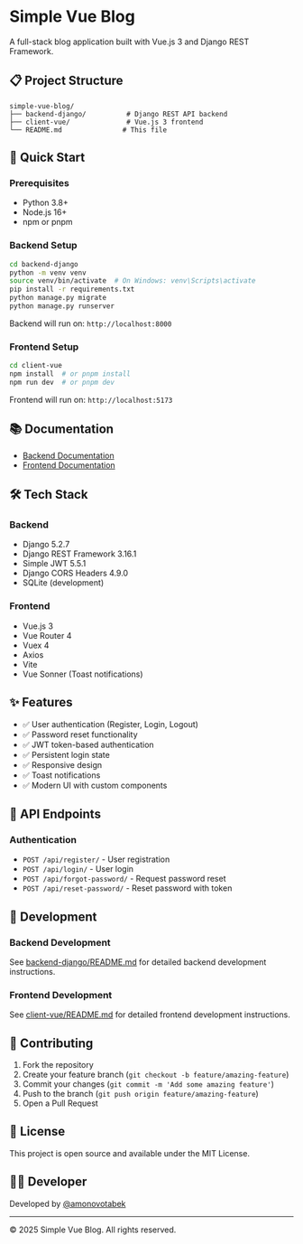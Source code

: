 # Simple Vue Blog

A full-stack blog application built with Vue.js 3 and Django REST Framework.

## 📋 Project Structure

```
simple-vue-blog/
├── backend-django/          # Django REST API backend
├── client-vue/              # Vue.js 3 frontend
└── README.md               # This file
```

## 🚀 Quick Start

### Prerequisites

- Python 3.8+
- Node.js 16+
- npm or pnpm

### Backend Setup

```bash
cd backend-django
python -m venv venv
source venv/bin/activate  # On Windows: venv\Scripts\activate
pip install -r requirements.txt
python manage.py migrate
python manage.py runserver
```

Backend will run on: `http://localhost:8000`

### Frontend Setup

```bash
cd client-vue
npm install  # or pnpm install
npm run dev  # or pnpm dev
```

Frontend will run on: `http://localhost:5173`

## 📚 Documentation

- [Backend Documentation](./backend-django/README.md)
- [Frontend Documentation](./client-vue/README.md)

## 🛠️ Tech Stack

### Backend
- Django 5.2.7
- Django REST Framework 3.16.1
- Simple JWT 5.5.1
- Django CORS Headers 4.9.0
- SQLite (development)

### Frontend
- Vue.js 3
- Vue Router 4
- Vuex 4
- Axios
- Vite
- Vue Sonner (Toast notifications)

## ✨ Features

- ✅ User authentication (Register, Login, Logout)
- ✅ Password reset functionality
- ✅ JWT token-based authentication
- ✅ Persistent login state
- ✅ Responsive design
- ✅ Toast notifications
- ✅ Modern UI with custom components

## 🔐 API Endpoints

### Authentication
- `POST /api/register/` - User registration
- `POST /api/login/` - User login
- `POST /api/forgot-password/` - Request password reset
- `POST /api/reset-password/` - Reset password with token

## 📝 Development

### Backend Development
See [backend-django/README.md](./backend-django/README.md) for detailed backend development instructions.

### Frontend Development
See [client-vue/README.md](./client-vue/README.md) for detailed frontend development instructions.

## 🤝 Contributing

1. Fork the repository
2. Create your feature branch (`git checkout -b feature/amazing-feature`)
3. Commit your changes (`git commit -m 'Add some amazing feature'`)
4. Push to the branch (`git push origin feature/amazing-feature`)
5. Open a Pull Request

## 📄 License

This project is open source and available under the MIT License.

## 👨‍💻 Developer

Developed by [@amonovotabek](https://github.com/otabek0302)

---

© 2025 Simple Vue Blog. All rights reserved.
